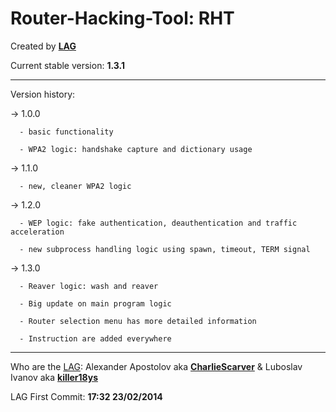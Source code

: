 Router-Hacking-Tool: RHT
===========================
Created by [**LAG**](https://github.com/LAGroup)

Current stable version: **1.3.1**

------------------------------

Version history:

  -> 1.0.0
  
      - basic functionality
      
      - WPA2 logic: handshake capture and dictionary usage
  
  -> 1.1.0
  
      - new, cleaner WPA2 logic
  
      
  -> 1.2.0
  
      - WEP logic: fake authentication, deauthentication and traffic acceleration
  
      - new subprocess handling logic using spawn, timeout, TERM signal


  -> 1.3.0
  
      - Reaver logic: wash and reaver
  
      - Big update on main program logic
  
      - Router selection menu has more detailed information
  
      - Instruction are added everywhere

------------------------------

Who are the [LAG](https://github.com/LAGroup):
  Alexander Apostolov aka [**CharlieScarver**](https://github.com/CharlieScarver)   &   Luboslav Ivanov aka [**killer18ys**](https://github.com/killer18ys)


LAG First Commit: **17:32 23/02/2014**

